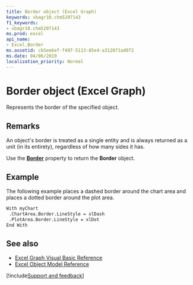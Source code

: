 ```yaml
---
title: Border object (Excel Graph)
keywords: vbagr10.chm5207143
f1_keywords:
- vbagr10.chm5207143
ms.prod: excel
api_name:
- Excel.Border
ms.assetid: cb5ee6ef-f497-5113-85e4-a312871ad072
ms.date: 04/06/2019
localization_priority: Normal
---
```



# Border object (Excel Graph)

Represents the border of the specified object.

## Remarks

An object's border is treated as a single entity and is always returned as a unit (in its entirety), regardless of how many sides it has. 

Use the **[Border](Excel.Border-graph-property.md)** property to return the **Border** object. 

## Example

The following example places a dashed border around the chart area and places a dotted border around the plot area.

```vb
With myChart 
 .ChartArea.Border.LineStyle = xlDash 
 .PlotArea.Border.LineStyle = xlDot 
End With
```

## See also

- [Excel Graph Visual Basic Reference](overview/excel/graph-visual-basic-reference.md)
- [Excel Object Model Reference](overview/excel/object-model.md)

[!include[Support and feedback](~/includes/feedback-boilerplate.md)]